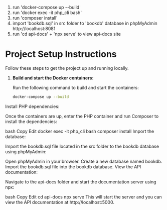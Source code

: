 1. run 'docker-compose up --build'
2. run 'docker exec -it php_cli bash'
3. run 'composer install'
4. import 'bookdb.sql' in src folder to 'bookdb' database in phpMyAdmin http://localhost:8081
5. run 'cd api-docs' + 'npx serve' to view api-docs site   


# Project Setup Instructions

Follow these steps to get the project up and running locally.

1. **Build and start the Docker containers:**

   Run the following command to build and start the containers:

   ```bash
   docker-compose up --build
Install PHP dependencies:

Once the containers are up, enter the PHP container and run Composer to install the dependencies:

bash
Copy
Edit
docker exec -it php_cli bash
composer install
Import the database:

Import the bookdb.sql file located in the src folder to the bookdb database using phpMyAdmin:

Open phpMyAdmin in your browser.
Create a new database named bookdb.
Import the bookdb.sql file into the bookdb database.
View the API documentation:

Navigate to the api-docs folder and start the documentation server using npx:

bash
Copy
Edit
cd api-docs
npx serve
This will start the server and you can view the API documentation at http://localhost:5000.
